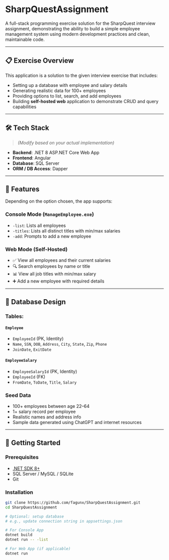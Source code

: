 # SharpQuestAssignment

A full-stack programming exercise solution for the SharpQuest interview assignment, demonstrating the ability to build a simple employee management system using modern development practices and clean, maintainable code.

---

## 📋 Exercise Overview

This application is a solution to the given interview exercise that includes:

- Setting up a database with employee and salary details
- Generating realistic data for 100+ employees
- Providing options to list, search, and add employees
- Building **self-hosted web** application to demonstrate CRUD and query capabilities

---

## 🛠️ Tech Stack

> _(Modify based on your actual implementation)_

- **Backend**: .NET 8 ASP.NET Core Web App  
- **Frontend**: Angular
- **Database**: SQL Server 
- **ORM / DB Access**: Dapper 

---

## 🚀 Features

Depending on the option chosen, the app supports:

### Console Mode (`ManageEmployee.exe`)
- `-list`: Lists all employees
- `-titles`: Lists all distinct titles with min/max salaries
- `-add`: Prompts to add a new employee

### Web Mode (Self-Hosted)
- ✅ View all employees and their current salaries
- 🔍 Search employees by name or title
- 📊 View all job titles with min/max salary
- ➕ Add a new employee with required details

---

## 🧱 Database Design

### Tables:

#### `Employee`
- `EmployeeId` (PK, Identity)
- `Name`, `SSN`, `DOB`, `Address`, `City`, `State`, `Zip`, `Phone`
- `JoinDate`, `ExitDate`

#### `EmployeeSalary`
- `EmployeeSalaryId` (PK, Identity)
- `EmployeeId` (FK)
- `FromDate`, `ToDate`, `Title`, `Salary`

### Seed Data
- 100+ employees between age 22–64
- 1+ salary record per employee
- Realistic names and address info
- Sample data generated using ChatGPT and internet resources

---

## 🧪 Getting Started

### Prerequisites
- [.NET SDK 8+](https://dotnet.microsoft.com/download)
- SQL Server / MySQL / SQLite
- Git

### Installation

```bash
git clone https://github.com/fagunx/SharpQuestAssignment.git
cd SharpQuestAssignment

# Optional: setup database
# e.g., update connection string in appsettings.json

# For Console App
dotnet build
dotnet run -- -list

# For Web App (if applicable)
dotnet run
